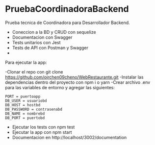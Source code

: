 # PruebaCoordinadoraBackend
Prueba tecnica de Coordinadora para Desarrollador Backend. 

- Coneccion a la BD y CRUD con sequelize
- Documentacion con Swagger
- Tests unitarios con Jest
- Tests de API con Postman y Swagger
- 
Para ejecutar la app:

-Clonar el repo con git clone https://github.com/ojrchen09cheno/WebRestaurante.git
-Instalar las dependencias dentro del proyecto con npm i o yarn
-Crear archivo .env para las variables de entorno y agregar las siguientes:
```
PORT = puertoapp
DB_USER = usuariobd
DB_HOST = hostbd
DB_PASSWORD = contrasenabd
DB_NAME = nombrebd
DB_PORT = puertobd
```
- Ejecutar los tests con npm test
- Ejecutar la app con npm start
- Documentacion en http://localhost/3002/documentation
